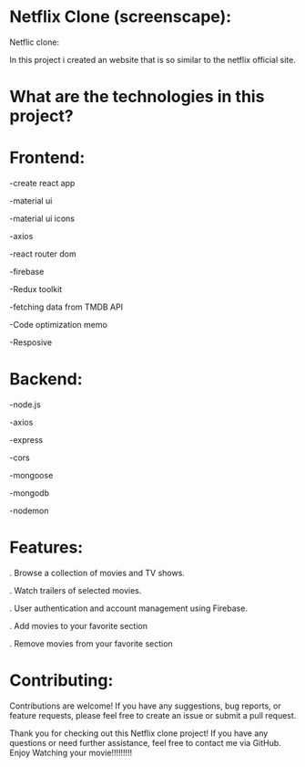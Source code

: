# Netflix Clone (screenscape):
Netflic clone:

In this project i created an website that is so similar to the netflix official site.

# What are the technologies in this project?

# Frontend:
  
  -create react app
  
  -material ui
  
  -material ui icons
  
  -axios
  
  -react router dom
  
  -firebase
  
  -Redux toolkit 
  
  -fetching data from TMDB API
  
  -Code optimization memo

  -Resposive


# Backend:
  
  -node.js
  
  -axios
  
  -express
  
  -cors
  
  -mongoose
  
  -mongodb
  
  -nodemon
  

# Features:

. Browse a collection of movies and TV shows.

. Watch trailers of selected movies.

. User authentication and account management using Firebase.

. Add movies to your favorite section

. Remove movies from your favorite section

# Contributing:


Contributions are welcome! If you have any suggestions, bug reports, or feature requests, please feel free to create an issue or submit a pull request.


Thank you for checking out this Netflix clone project! If you have any questions or need further assistance, feel free to contact me via GitHub. Enjoy Watching your movie!!!!!!!!!
